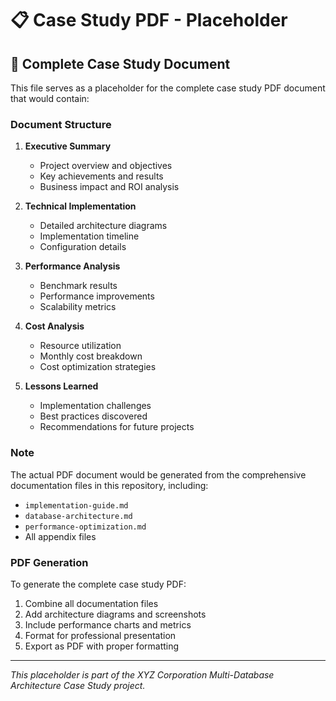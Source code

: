 # 📋 Case Study PDF - Placeholder

## 📄 Complete Case Study Document

This file serves as a placeholder for the complete case study PDF document that would contain:

### Document Structure
1. **Executive Summary**
   - Project overview and objectives
   - Key achievements and results
   - Business impact and ROI analysis

2. **Technical Implementation**
   - Detailed architecture diagrams
   - Implementation timeline
   - Configuration details

3. **Performance Analysis**
   - Benchmark results
   - Performance improvements
   - Scalability metrics

4. **Cost Analysis**
   - Resource utilization
   - Monthly cost breakdown
   - Cost optimization strategies

5. **Lessons Learned**
   - Implementation challenges
   - Best practices discovered
   - Recommendations for future projects

### Note
The actual PDF document would be generated from the comprehensive documentation files in this repository, including:
- `implementation-guide.md`
- `database-architecture.md`
- `performance-optimization.md`
- All appendix files

### PDF Generation
To generate the complete case study PDF:
1. Combine all documentation files
2. Add architecture diagrams and screenshots
3. Include performance charts and metrics
4. Format for professional presentation
5. Export as PDF with proper formatting

---
*This placeholder is part of the XYZ Corporation Multi-Database Architecture Case Study project.*
